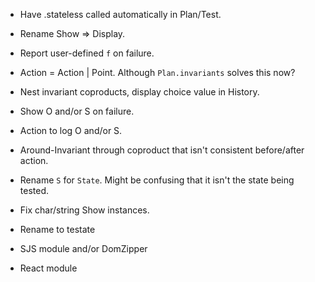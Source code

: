 * Have .stateless called automatically in Plan/Test.
* Rename Show ⇒ Display.
* Report user-defined `f` on failure.
* Action = Action | Point. Although `Plan.invariants` solves this now?
* Nest invariant coproducts, display choice value in History.
* Show O and/or S on failure.
* Action to log O and/or S.
* Around-Invariant through coproduct that isn't consistent before/after action.
* Rename `S` for `State`. Might be confusing that it isn't the state being tested.
* Fix char/string Show instances.
* Rename to testate

* SJS module and/or DomZipper
* React module
